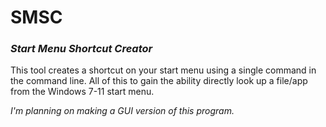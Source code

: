 # SMSC
### _Start Menu Shortcut Creator_

This tool creates a shortcut on your start menu using a single command in the command line.
All of this to gain the ability directly look up a file/app from the Windows 7-11 start menu.

_I'm planning on making a GUI version of this program._
